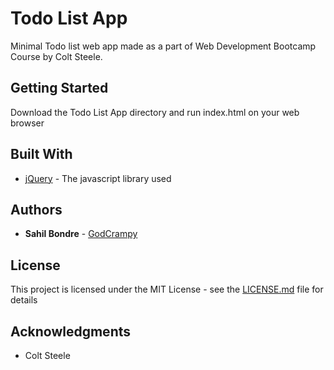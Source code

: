 # Todo List App

Minimal Todo list web app made as a part of Web Development Bootcamp Course by Colt Steele.

## Getting Started

Download the Todo List App directory and run index.html on your web browser

## Built With

* [jQuery](https://jquery.com/) - The javascript library used

## Authors

* **Sahil Bondre** - [GodCrampy](https://github.com/godcrampy)


## License

This project is licensed under the MIT License - see the [LICENSE.md](LICENSE.md) file for details

## Acknowledgments

* Colt Steele
